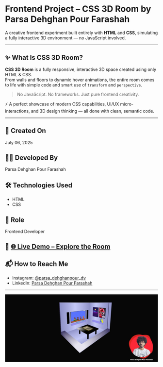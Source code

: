 # Frontend Project – CSS 3D Room by Parsa Dehghan Pour Farashah

A creative frontend experiment built entirely with **HTML** and **CSS**, simulating a fully interactive 3D environment — no JavaScript involved.

---

## ✨ What Is CSS 3D Room?

**CSS 3D Room** is a fully responsive, interactive 3D space created using only HTML & CSS.  
From walls and floors to dynamic hover animations, the entire room comes to life with simple code and smart use of `transform` and `perspective`.

> No JavaScript. No frameworks. Just pure frontend creativity.  

⚡ A perfect showcase of modern CSS capabilities, UI/UX micro-interactions, and 3D design thinking — all done with clean, semantic code.

---

## 📅 Created On  
July 06, 2025

## 👨‍💻 Developed By  
Parsa Dehghan Pour Farashah

## 🛠️ Technologies Used  
- HTML  
- CSS  

## 🎯 Role  
Frontend Developer

## 🔗 [🌐 Live Demo – Explore the Room](https://parsa-farshah.github.io/3DRoom/)

## 📬 How to Reach Me  
- Instagram: [@parsa_dehghanpour_dv](https://www.instagram.com/parsa_dehghanpour_dv)  
- LinkedIn: [Parsa Dehghan Pour Farashah](https://www.linkedin.com/in/parsa-dehghan-pour-farashah-85ab04250)

---

![Project Screenshot](cover.jpg)
